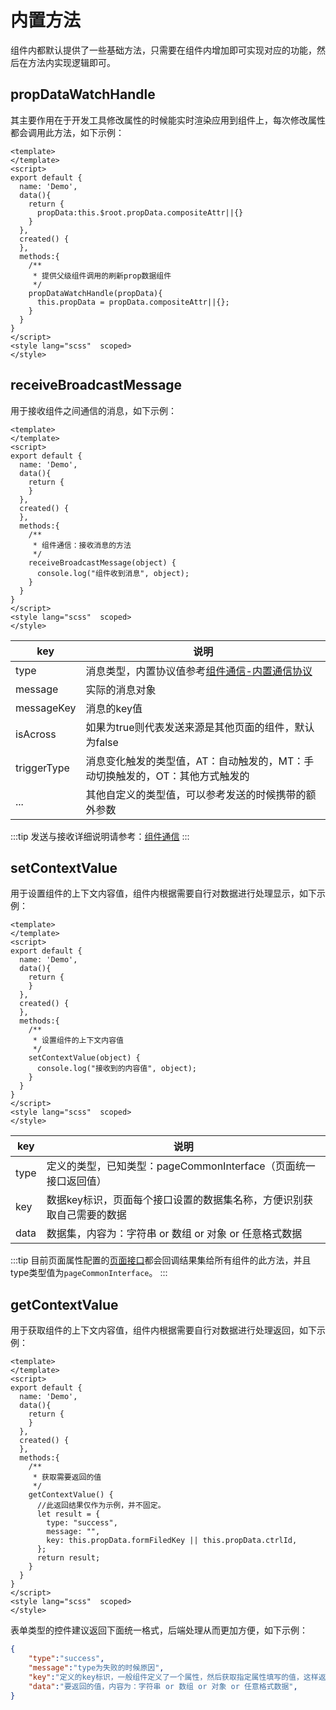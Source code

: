 # 内置方法
组件内都默认提供了一些基础方法，只需要在组件内增加即可实现对应的功能，然后在方法内实现逻辑即可。
## propDataWatchHandle
其主要作用在于开发工具修改属性的时候能实时渲染应用到组件上，每次修改属性都会调用此方法，如下示例：
```vue
<template>
</template>
<script>
export default {
  name: 'Demo',
  data(){
    return {
      propData:this.$root.propData.compositeAttr||{}
    }
  },
  created() {
  },
  methods:{
    /**
     * 提供父级组件调用的刷新prop数据组件
     */
    propDataWatchHandle(propData){
      this.propData = propData.compositeAttr||{};
    }
  }
}
</script>
<style lang="scss"  scoped>
</style>
```
## receiveBroadcastMessage
用于接收组件之间通信的消息，如下示例：
```vue
<template>
</template>
<script>
export default {
  name: 'Demo',
  data(){
    return {
    }
  },
  created() {
  },
  methods:{
    /**
     * 组件通信：接收消息的方法
     */
    receiveBroadcastMessage(object) {
      console.log("组件收到消息", object);
    }
  }
}
</script>
<style lang="scss"  scoped>
</style>
```
|key|说明|
|-|-|
|type|消息类型，内置协议值参考[组件通信-内置通信协议](./communication.md#内置通信协议)|
|message|实际的消息对象|
|messageKey|消息的key值|
|isAcross|如果为true则代表发送来源是其他页面的组件，默认为false|
|triggerType|消息变化触发的类型值，AT：自动触发的，MT：手动切换触发的，OT：其他方式触发的|
|...|其他自定义的类型值，可以参考发送的时候携带的额外参数|

:::tip
发送与接收详细说明请参考：[组件通信](./communication.md)
:::
## setContextValue
用于设置组件的上下文内容值，组件内根据需要自行对数据进行处理显示，如下示例：
```vue
<template>
</template>
<script>
export default {
  name: 'Demo',
  data(){
    return {
    }
  },
  created() {
  },
  methods:{
    /**
     * 设置组件的上下文内容值
     */
    setContextValue(object) {
      console.log("接收到的内容值", object);
    }
  }
}
</script>
<style lang="scss"  scoped>
</style>
```
|key|说明|
|-|-|
|type|定义的类型，已知类型：pageCommonInterface（页面统一接口返回值）|
|key|数据key标识，页面每个接口设置的数据集名称，方便识别获取自己需要的数据|
|data|数据集，内容为：字符串 or 数组 or 对象 or 任意格式数据|
:::tip
目前页面属性配置的[页面接口](../guide/developtool.md#页面接口子表interfacelist)都会回调结果集给所有组件的此方法，并且type类型值为`pageCommonInterface`。
:::
## getContextValue
用于获取组件的上下文内容值，组件内根据需要自行对数据进行处理返回，如下示例：
```vue
<template>
</template>
<script>
export default {
  name: 'Demo',
  data(){
    return {
    }
  },
  created() {
  },
  methods:{
    /**
     * 获取需要返回的值
     */
    getContextValue() {
      //此返回结果仅作为示例，并不固定。
      let result = {
        type: "success",
        message: "",
        key: this.propData.formFiledKey || this.propData.ctrlId,
      };
      return result;
    }
  }
}
</script>
<style lang="scss"  scoped>
</style>
```
表单类型的控件建议返回下面统一格式，后端处理从而更加方便，如下示例：
```json
{
    "type":"success",
    "message":"type为失败的时候原因",
    "key":"定义的key标识，一般组件定义了一个属性，然后获取指定属性填写的值，这样返回后就能识别对应的字段或者元数据",
    "data":"要返回的值，内容为：字符串 or 数组 or 对象 or 任意格式数据",
}
```